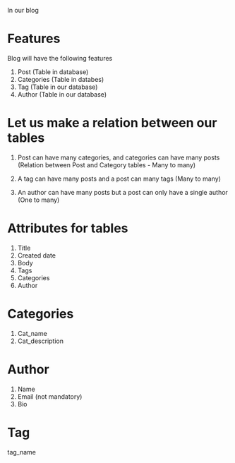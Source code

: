 In our blog

Features
=========
Blog will have the following features

1. Post (Table in database)
2. Categories (Table in databes)
3. Tag (Table in our database)
4. Author (Table in our database)

Let us make a relation between our tables
=========================================
1. Post can have many categories, and categories can have many posts (Relation between Post and Category tables - Many to many)

2. A tag can have many posts and a post can many tags (Many to many)

3. An author can have many posts but a post can only have a single author (One to many)

Attributes for tables
=====================
1. Title
2. Created date
3. Body
4. Tags
5. Categories
6. Author

Categories
==========
1. Cat_name
2. Cat_description

Author
=======
1. Name
2. Email (not mandatory)
3. Bio

Tag
===
tag_name